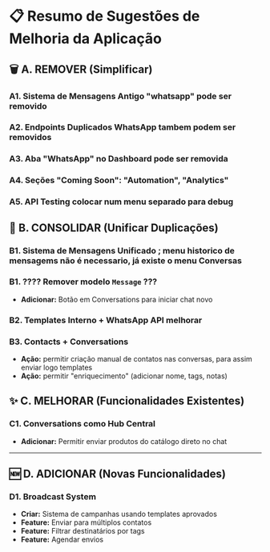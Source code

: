 # 📋 Resumo de Sugestões de Melhoria da Aplicação

## 🗑️ **A. REMOVER (Simplificar)**

### A1. Sistema de Mensagens Antigo "whatsapp" pode ser removido
### A2. Endpoints Duplicados WhatsApp tambem podem ser removidos
### A3. Aba "WhatsApp" no Dashboard pode ser removida
### A4. Seções "Coming Soon": "Automation", "Analytics"
### A5. API Testing colocar num menu separado para debug


## 🔄 **B. CONSOLIDAR (Unificar Duplicações)**

### B1. Sistema de Mensagens Unificado ; menu historico de mensagems não é necessario, já existe o menu Conversas
### B1. ???? Remover modelo `Message` ???
- **Adicionar:** Botão em Conversations para iniciar chat novo

### B2. Templates Interno + WhatsApp API melhorar 

### B3. Contacts + Conversations
- **Ação:** permitir criação manual de contatos nas conversas, para assim enviar logo templates
- **Ação:** permitir "enriquecimento" (adicionar nome, tags, notas)



## ✨ **C. MELHORAR (Funcionalidades Existentes)**
### C1. Conversations como Hub Central
- **Adicionar:** Permitir enviar produtos do catálogo direto no chat

---

## 🆕 **D. ADICIONAR (Novas Funcionalidades)**
### D1. Broadcast System
- **Criar:** Sistema de campanhas usando templates aprovados
- **Feature:** Enviar para múltiplos contatos
- **Feature:** Filtrar destinatários por tags
- **Feature:** Agendar envios

